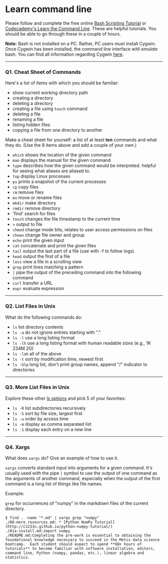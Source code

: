 # Learn command line

Please follow and complete the free online [Bash Scripting Tutorial](https://ryanstutorials.net/bash-scripting-tutorial/) or [Codecademy's Learn the Command Line](https://www.codecademy.com/learn/learn-the-command-line). These are helpful tutorials. You should be able to go through these in a couple of hours.

**Note:** Bash is not installed on a PC. Rather, PC users must install Cygwin. Once Cygwin has been installed, the command line interface witll _emulate_ bash. You can find all information regarding Cygwin [here](https://www.cygwin.com/).

---

### Q1.  Cheat Sheet of Commands  

Here's a list of items with which you should be familiar:  
* show current working directory path
* creating a directory
* deleting a directory
* creating a file using `touch` command
* deleting a file
* renaming a file
* listing hidden files
* copying a file from one directory to another

Make a cheat sheet for yourself: a list of at least **ten** commands and what they do.  (Use the 8 items above and add a couple of your own.)  

- `which` shows the location of the given command
- `man` displays the manual for the given command
- `type` describes how the given command would be interpreted. helpful for seeing what aliases are aliased to.
- `top` display Linux processes
- `ps` prints a snapshot of the current processes
- `cp` copy files
- `rm` remove files
- `mv` move or rename files
- `mkdir` make directory
- `rmdir` remove directory
- 'find' search for files
- `touch` changes the file timestamp to the current time
- `>` output to file
- `chmod` change mode bits, relates to user access permissions on files
- `chown` change file owner and group
- `echo` print the given input
- `cat` concatenate and print the given files
- `tail` output the last part of a file (use with -f to follow logs)
- `head` output the first of a file
- `less` view a file in a scrolling view
- `grep` print lines matching a pattern
- `|` pipe the output of the preceding command into the following command
- `curl` transfer a URL
- `expr` evaluate expression

---

### Q2.  List Files in Unix   

What do the following commands do:  
- `ls` list directory contents
- `ls -a` do not ignore entries starting with "."
- `ls -l` use a long listing format
- `ls -lh` use a long listing format with human readable sizes (e.g., 1K 234M 2G)
- `ls -lah` all of the above
- `ls -t` sort by modification time, newest first
- `ls -Glp` long list, don't print group names, append "/" indicator to directories

---

### Q3.  More List Files in Unix  

Explore these other [ls options](http://www.techonthenet.com/unix/basic/ls.php) and pick 5 of your favorites:

- `ls -R` list subdirectories recursively
- `ls -S` sort by file size, largest first
- `ls -u` order by access time
- `ls -m` display as comma separated list
- `ls -1` display each entry on a new line

---

### Q4.  Xargs   

What does `xargs` do? Give an example of how to use it.

`xargs` converts standard input into arguments for a given command. It's usually used with the pipe `|` symbol to use the output of one command as the arguments of another command, especially when the output of the first command is a long list of things like file names.

Example:

`grep` for occurrences of "numpy" in the markdown files of the current directory.

```
$ find . -name "*.md" | xargs grep "numpy"
./08-more_resources.md: * [Python NumPy Tutorial](http://cs231n.github.io/python-numpy-tutorial/)
./01a-install.md:import numpy
./README.md:Completing the pre-work is essential to obtaining the foundational knowledge necessary to succeed in the Metis data science bootcamp.  Each student should expect to spend **60+ hours of tutorials** to become familiar with software installation, editors, command line, Python (numpy, pandas, etc.), linear algebra and statistics.
```

